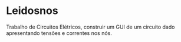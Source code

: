# Leidosnos
Trabalho de Circuitos Elétricos, construir um GUI de um circuito dado apresentando tensões e correntes nos nós.
